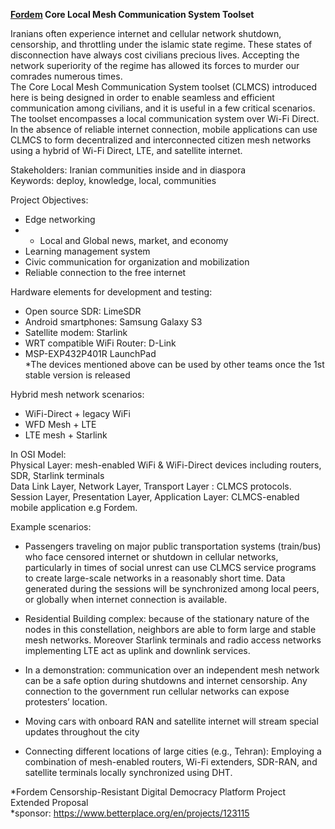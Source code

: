 **[Fordem](https://github.com/tcfev/Fordem) Core Local Mesh Communication System Toolset**  
  
Iranians often experience internet and cellular network shutdown, censorship, and throttling under the islamic state regime. These states of disconnection have always cost civilians precious lives. Accepting the network superiority of the regime has allowed its forces to murder our comrades numerous times.  
The Core Local Mesh Communication System toolset (CLMCS) introduced here is being designed in order to enable seamless and efficient communication among civilians, and it is useful in a few critical scenarios. The toolset encompasses a local communication system over Wi-Fi Direct.
In the absence of reliable internet connection, mobile applications can use CLMCS to form decentralized and interconnected citizen mesh networks using a hybrid of Wi-Fi Direct, LTE, and satellite internet.  
  
Stakeholders: Iranian communities inside and in diaspora  
Keywords: deploy, knowledge, local, communities  

Project Objectives:
- Edge networking  
- - Local and Global news, market, and economy  
- Learning management system  
- Civic communication for organization and mobilization  
- Reliable connection to the free internet  
  
Hardware elements for development and testing:  
- Open source SDR: LimeSDR  
- Android smartphones: Samsung Galaxy S3  
- Satellite modem: Starlink  
- WRT compatible WiFi Router: D-Link  
- MSP-EXP432P401R LaunchPad  
*The devices mentioned above can be used by other teams once the 1st stable version is released
  
Hybrid mesh network scenarios:
- WiFi-Direct + legacy WiFi 
- WFD Mesh + LTE
- LTE mesh + Starlink
  
In OSI Model:  
Physical Layer: mesh-enabled WiFi & WiFi-Direct devices including routers, SDR, Starlink terminals  
Data Link Layer, Network Layer, Transport Layer : CLMCS protocols.  
Session Layer, Presentation Layer, Application Layer: CLMCS-enabled mobile application e.g Fordem.  
  
Example scenarios:  
- Passengers traveling on major public transportation systems (train/bus) who face censored internet or shutdown in cellular networks, particularly in times of social unrest can use CLMCS service programs to create large-scale networks in a reasonably short time. Data generated during the sessions will be synchronized among local peers, or globally when internet connection is available.  
  
- Residential Building complex: because of  the stationary nature of the nodes in this constellation, neighbors are able to form large and stable mesh networks. Moreover Starlink terminals and radio access networks implementing LTE act as uplink and downlink services.  
  
- In a demonstration: communication over an independent mesh network can be a safe option during shutdowns and internet censorship. Any connection to the government run cellular networks can expose protesters’ location.  
  
- Moving cars with onboard RAN and satellite internet will stream special updates throughout the city  
  
- Connecting different locations of large cities (e.g., Tehran): Employing a combination of mesh-enabled routers, Wi-Fi extenders, SDR-RAN, and satellite terminals locally synchronized using DHT.  
  
  
*Fordem Censorship-Resistant Digital Democracy Platform Project Extended Proposal  
*sponsor: https://www.betterplace.org/en/projects/123115  
